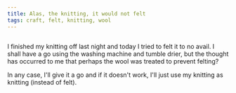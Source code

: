 ```yaml
---
title: Alas, the knitting, it would not felt
tags: craft, felt, knitting, wool
---
```


<a href="https://photos1.blogger.com/blogger/5615/352/1600/knitting.jpg"><img src="https://photos1.blogger.com/blogger/5615/352/200/knitting.jpg" border="0" alt="" /></a>

I finished my knitting off last night and today I tried to felt it to no
avail. I shall have a go using the washing machine and tumble drier, but
the thought has occurred to me that perhaps the wool was treated to
prevent felting?

In any case, I'll give it a go and if it doesn't work, I'll just use my
knitting as knitting (instead of felt).
